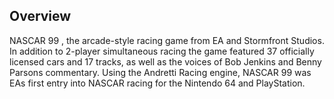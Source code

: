 ## Overview

NASCAR 99 , the arcade-style racing game from EA and Stormfront Studios. In addition to 2-player simultaneous racing the game featured 37 officially licensed cars and 17 tracks, as well as the voices of Bob Jenkins and Benny Parsons commentary. Using the Andretti Racing engine, NASCAR 99 was EAs first entry into NASCAR racing for the Nintendo 64 and PlayStation.
